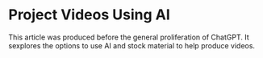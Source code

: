 # Project Videos Using AI

This article was produced before the general proliferation of ChatGPT. It sexplores the options to use AI and stock material to help produce videos.
